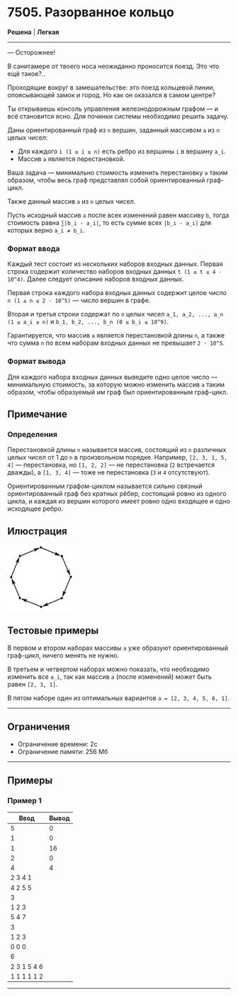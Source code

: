 # 7505. Разорванное кольцо

**Решена** | **Легкая**

---

— Осторожнее!

В санитамере от твоего носа неожиданно проносится поезд. Это что ещё такое?..

Проходящие вокруг в замешательстве: это поезд кольцевой линии, опоясывающей замок и город. Но как он оказался в самом центре?

Ты открываешь консоль управления железнодорожным графом — и всё становится ясно. Для починки системы необходимо решить задачу.

Даны ориентированный граф из `n` вершин, заданный массивом `a` из `n` целых чисел:
- Для каждого `i (1 ≤ i ≤ n)` есть ребро из вершины `i` в вершину `a_i`.
- Массив `a` является перестановкой.

Ваша задача — минимально стоимость изменить перестановку `a` таким образом, чтобы весь граф представлял собой ориентированный граф-цикл.

Также данный массив `a` из `n` целых чисел.

Пусть исходный массив `a` после всех изменений равен массиву `b`, тогда стоимость равна `∑|b_i - a_i|`, то есть сумме всех `|b_i - a_i|` для которых верно `a_i ≠ b_i`.

### Формат ввода

Каждый тест состоит из нескольких наборов входных данных. Первая строка содержит количество наборов входных данных `t (1 ≤ t ≤ 4 · 10^4)`. Далее следует описание наборов входных данных.

Первая строка каждого набора входных данных содержит целое число `n (1 ≤ n ≤ 2 · 10^5)` — число вершин в графе.

Вторая и третья строки содержат по `n` целых чисел `a_1, a_2, ..., a_n (1 ≤ a_i ≤ n)` и `b_1, b_2, ..., b_n (0 ≤ b_i ≤ 10^9)`.

Гарантируется, что массив `a` является перестановкой длины `n`, а также что сумма `n` по всем наборам входных данных не превышает `2 · 10^5`.

### Формат вывода

Для каждого набора входных данных выведите одно целое число — минимальную стоимость, за которую можно изменить массив `a` таким образом, чтобы образуемый им граф был ориентированным граф-цикл.

## Примечание

### Определения

Перестановкой длины `n` называется массив, состоящий из `n` различных целых чисел от 1 до `n` в произвольном порядке. Например, `[2, 3, 1, 5, 4]` — перестановка, но `[1, 2, 2]` — не перестановка (`2` встречается дважды), а `[1, 3, 4]` — тоже не перестановка (`3` и `4` отсутствуют).

Ориентированным графом-циклом называется сильно связный ориентированный граф без кратных рёбер, состоящий ровно из одного цикла, и каждая из вершин которого имеет ровно одно входящее и одно исходящее ребро.

## Илюстрация

![Иллюстрация графа-цикла](graph.png)

## Тестовые примеры

В первом и втором наборах массивы `a` уже образуют ориентированный граф-цикл, ничего менять не нужно.

В третьем и четвертом наборах можно показать, что необходимо изменить все `a_i`, так как массив `a` (после изменений) может быть равен `[2, 3, 1]`.

В пятом наборе один из оптимальных вариантов `a = [2, 3, 4, 5, 6, 1]`.

---

## Ограничения

- Ограничение времени: 2с
- Ограничение памяти: 256 Мб

---

## Примеры

### Пример 1

| Ввод | Вывод |
|-------|--------|
| 5  | 0 |
|1  | 0  |
|1  | 16 |
|2  | 0 |
|4  | 4 |
|2 3 4 1  |  |
|4 2 5 5  |  |
|3  |  |
|1 2 3  |  |
|5 4 7  |  |
|3  |  |
|1 2 3 |  |
|0 0 0 |  |
|6  |  |
|2 3 1 5 4 6  |  |
|1 1 1 1 1 2  |       |


---

